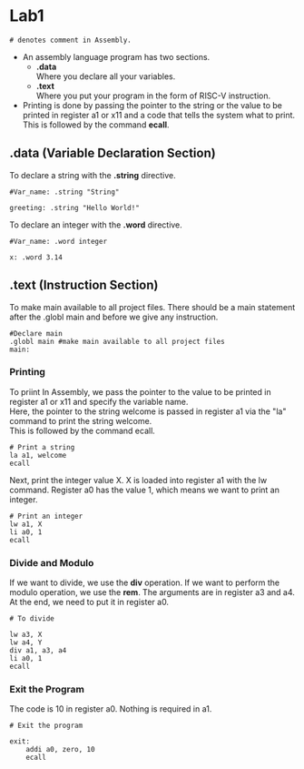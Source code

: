 # Lab1
```
# denotes comment in Assembly.
```
* An assembly language program has two sections.
    * **.data** <br>
    Where you declare all your variables.
    * **.text** <br>
    Where you put your program in the form of RISC-V instruction.
* Printing is done by passing the pointer to the string or the value to be printed in register a1 or x11 and a code that tells the system what to print. This is followed by the command **ecall**.

## .data (Variable Declaration Section)
To declare a string with the **.string** directive.
```
#Var_name: .string "String"

greeting: .string "Hello World!"
```
To declare an integer with the **.word** directive.
```
#Var_name: .word integer

x: .word 3.14
```

## .text (Instruction Section)
To make main available to all project files.
There should be a main statement after the .globl main and before we give any instruction.

```
#Declare main
.globl main #make main available to all project files
main:
```
### Printing
To priint In Assembly, we pass the pointer to the value to be printed in register a1 or x11 and specify the variable name. <br>
Here, the pointer to the string welcome is passed in register a1 via the "la" command to print the string welcome.<br>
This is followed by the command ecall.
```
# Print a string
la a1, welcome
ecall
```
Next, print the integer value X. X is loaded into register a1 with the lw command. Register a0 has the value 1, which means we want to print an integer.
```
# Print an integer
lw a1, X
li a0, 1
ecall
```

### Divide and Modulo
If we want to divide, we use the **div** operation. If we want to perform the modulo operation, we use the **rem**.
The arguments are in register a3 and a4. At the end, we need to put it in register a0.
```
# To divide

lw a3, X
lw a4, Y
div a1, a3, a4
li a0, 1
ecall
```

### Exit the Program
The code is 10 in register a0. Nothing is required in a1.
```
# Exit the program

exit:
    addi a0, zero, 10
    ecall
```
